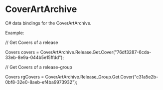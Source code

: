 CoverArtArchive
===============

C# data bindings for the CoverArtArchive.

Example:

// Get Covers of a release 

Covers covers = CoverArtArchive.Release.Get.Cover("76df3287-6cda-33eb-8e9a-044b5e15ffdd");

// Get Covers of a release-group 

Covers rgCovers = CoverArtArchive.Release_Group.Get.Cover("c31a5e2b-0bf8-32e0-8aeb-ef4ba9973932");
